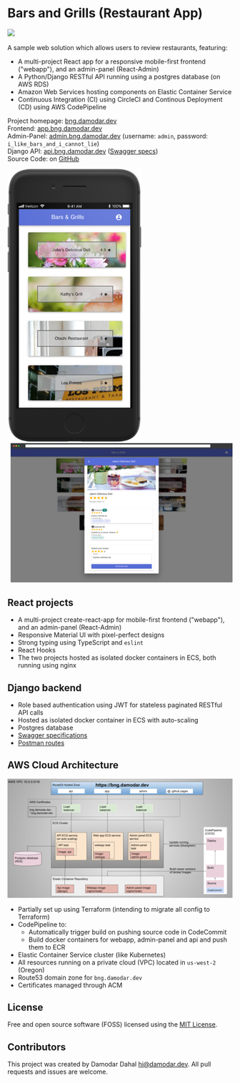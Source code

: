 # Bars and Grills (Restaurant App)

[![](https://circleci.com/gh/damo-da/bars-and-grills.svg?style=svg)](<https://circleci.com/gh/damo-da/bars-and-grills>)

A sample web solution which allows users to review restaurants, featuring:

* A multi-project React app for a responsive mobile-first frontend ("webapp"), and an admin-panel (React-Admin)
* A Python/Django RESTful API running using a postgres database (on AWS RDS)
* Amazon Web Services hosting components on Elastic Container Service
* Continuous Integration (CI) using CircleCI and Continous Deployment (CD) using AWS CodePipeline

Project homepage: [bng.damodar.dev](https://bng.damodar.dev)\
Frontend: [app.bng.damodar.dev](https://app.bng.damodar.dev)\
Admin-Panel: [admin.bng.damodar.dev](https://admin.bng.damodar.dev) (username: `admin`, password: `i_like_bars_and_i_cannot_lie`)\
Django API: [api.bng.damodar.dev](https://api.bng.damodar.dev) ([Swagger specs](https://api.bng.damodar.dev/api/swagger))\
Source Code: on [GitHub](https://github.com/damo-da/bars-and-grills/)

<div style="display: flex; flex-wrap: wrap;">
 <div style="flex: 1 1 300px;margin-top: auto;margin-bottom: auto;margin-right: 0.5em;"><img src="./app/screenshots/iphone.png" style="width: 100%; max-width: 300px;" /></div>
 <div style="flex: 1 1 600px;margin-top: auto;margin-bottom: auto;margin-left: 0.5em;"><img src="./app/screenshots/desktop.png" style="width: 100%;" /></div>
</div>


## React projects
* A multi-project create-react-app for mobile-first frontend ("webapp"), and an admin-panel (React-Admin)
* Responsive Material UI with pixel-perfect designs
* Strong typing using TypeScript and `eslint`
* React Hooks
* The two projects hosted as isolated docker containers in ECS, both running using nginx

## Django backend
* Role based authentication using JWT for stateless paginated RESTful API calls
* Hosted as isolated docker container in ECS with auto-scaling
* Postgres database
* [Swagger specifications](https://api.bng.damodar.dev/api/swagger)
* [Postman routes](https://www.getpostman.com/collections/ddc8f21db248ec42dd03)

## AWS Cloud Architecture
![BNG AWS Cloud Architecture diagram](./screenshots/Cloud_design_diagram.png)

* Partially set up using Terraform (intending to migrate all config to Terraform)
* CodePipeline to:
  * Automatically trigger build on pushing source code in CodeCommit
  * Build docker containers for webapp, admin-panel and api and push them to ECR
* Elastic Container Service cluster (like Kubernetes)
* All resources running on a private cloud (VPC) located in `us-west-2` (Oregon)
* Route53 domain zone for `bng.damodar.dev`
* Certificates managed through ACM

## License
Free and open source software (FOSS) licensed using the [MIT License](./LICENSE.txt).

## Contributors
This project was created by Damodar Dahal <hi@damodar.dev>. All pull requests and issues are welcome.
